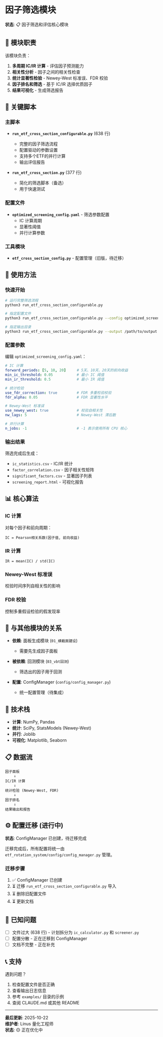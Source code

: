 # 因子筛选模块

**状态**: 📋 因子筛选和评估核心模块

## 📌 模块职责

该模块负责：
1. **多周期 IC/IR 计算** - 评估因子预测能力
2. **相关性分析** - 因子之间的相关性检查  
3. **统计显著性检验** - Newey-West 标准误、FDR 校验
4. **因子排名和筛选** - 基于 IC/IR 选择优质因子
5. **结果可视化** - 生成筛选报告

## 🎯 关键脚本

### 主脚本

- **`run_etf_cross_section_configurable.py`** (638 行)
  - 完整的因子筛选流程
  - 配置驱动的参数设置
  - 支持多个ETF的并行计算
  - 输出评估报告

- **`run_etf_cross_section.py`** (377 行)
  - 简化的筛选脚本（备选）
  - 用于快速测试

### 配置文件

- **`optimized_screening_config.yaml`** - 筛选参数配置
  - IC 计算周期
  - 显著性阈值
  - 并行计算参数

### 工具模块

- **`etf_cross_section_config.py`** - 配置管理（旧版，待迁移）

## 🚀 使用方法

### 快速开始

```bash
# 运行完整筛选流程
python3 run_etf_cross_section_configurable.py

# 指定配置文件
python3 run_etf_cross_section_configurable.py --config optimized_screening_config.yaml

# 指定输出目录
python3 run_etf_cross_section_configurable.py --output /path/to/output
```

### 配置参数

编辑 `optimized_screening_config.yaml`：

```yaml
# IC 计算
forward_periods: [5, 10, 20]     # 5天、10天、20天的前向收益
min_ic_threshold: 0.05           # 最小 IC 阈值
min_ir_threshold: 0.5            # 最小 IR 阈值

# 统计检验
use_fdr_correction: true         # FDR 多重检验校验
fdr_alpha: 0.05                  # FDR 显著性水平

# Newey-West 标准误
use_newey_west: true             # 校验自相关性
nw_lags: 5                       # Newey-West 滞后数

# 并行计算
n_jobs: -1                       # -1 表示使用所有 CPU 核心
```

### 输出结果

筛选完成后生成：
- `ic_statistics.csv` - IC/IR 统计
- `factor_correlation.csv` - 因子相关性矩阵
- `significant_factors.csv` - 显著因子列表
- `screening_report.html` - 可视化报告

## 📊 核心算法

### IC 计算

对每个因子和前向周期：
```
IC = Pearson相关系数(因子值, 前向收益)
```

### IR 计算

```
IR = mean(IC) / std(IC)
```

### Newey-West 标准误

校验时间序列自相关性的影响

### FDR 校验

控制多重假设检验的假发现率

## 🔗 与其他模块的关系

- **依赖**: 面板生成模块 (`01_横截面建设`)
  - 需要先生成因子面板
  
- **被依赖**: 回测模块 (`03_vbt回测`)
  - 筛选出的因子用于回测
  
- **配置**: ConfigManager (`config/config_manager.py`)
  - 统一配置管理（待集成）

## 🔧 技术栈

- **计算**: NumPy, Pandas
- **统计**: SciPy, StatsModels (Newey-West)
- **并行**: Joblib
- **可视化**: Matplotlib, Seaborn

## 📋 数据流

```
因子面板
    ↓
IC/IR 计算
    ↓
统计检验 (Newey-West, FDR)
    ↓
因子排名
    ↓
结果输出和报告
```

## ⚙️ 配置迁移 (进行中)

**状态**: ConfigManager 已创建，待迁移完成

迁移完成后，所有配置将统一由 `etf_rotation_system/config/config_manager.py` 管理。

### 迁移步骤

1. ✅ ConfigManager 已创建
2. ⏳ 迁移 `run_etf_cross_section_configurable.py` 导入
3. ⏳ 删除旧配置文件
4. ⏳ 更新文档

## 🐛 已知问题

- [ ] 文件过大 (638 行) - 计划拆分为 `ic_calculator.py` 和 `screener.py`
- [ ] 配置分散 - 正在迁移到 ConfigManager
- [ ] 文档不完整 - 正在补充

## 📞 支持

遇到问题？

1. 检查配置文件是否正确
2. 查看输出日志信息
3. 参考 `examples/` 目录的示例
4. 查阅 CLAUDE.md 或其他 README

---

**最后更新**: 2025-10-22  
**维护者**: Linus 量化工程师  
**状态**: 🟡 正在优化中
